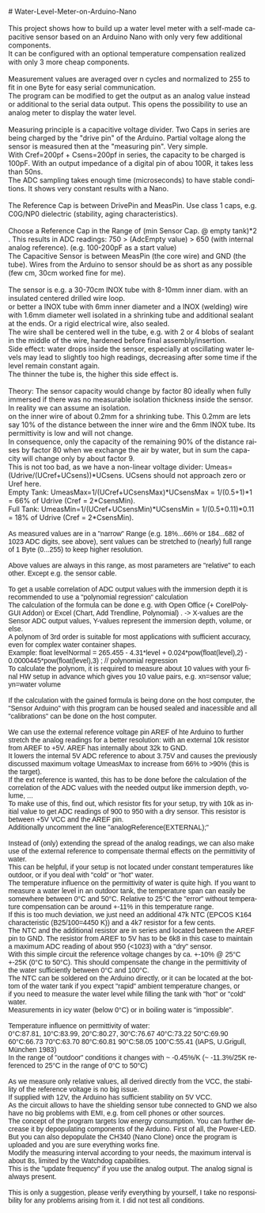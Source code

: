<!DOCTYPE HTML PUBLIC "-//W3C//DTD HTML 4.0 Transitional//EN">
<HTML>
<HEAD>
	<META HTTP-EQUIV="CONTENT-TYPE" CONTENT="text/html; charset=windows-1252">
	<STYLE TYPE="text/css">
	<!--
		@page { margin: 2cm }
		P { margin-bottom: 0.21cm }
		A:link { so-language: zxx }
	-->
	</STYLE>
</HEAD>
<BODY LANG="de-DE" DIR="LTR">
<P STYLE="margin-bottom: 0cm">#
Water-Level-Meter-on-Arduino-Nano<BR><BR>This project shows how to
build up a water level meter with a self-made capacitive sensor based
on an Arduino Nano with only very few additional components.<BR>It
can be configured with an optional temperature compensation realized
with only 3 more cheap components.<BR><BR>Measurement values are
averaged over n cycles and normalized to 255 to fit in one Byte for
easy serial communication.<BR>The program can be modified to get the
output as an analog value instead or additional to the serial data
output. This opens the possibility to use an analog meter to display
the water level.<BR> <BR>Measuring principle is a capacitive voltage
divider. Two Caps in series are being charged by the &quot;drive pin&quot;
of the Arduino. Partial voltage along the sensor is measured then at
the &quot;measuring pin&quot;. Very simple.<BR>With Cref=200pf +
Csens=200pf in series, the capacity to be charged is 100pF. With an
output impedance of a digital pin of abou 100R, it takes less than
50ns.<BR>The ADC sampling takes enough time (microseconds) to have
stable conditions. It shows very constant results with a Nano.<BR><BR>The
Reference Cap is between DrivePin and MeasPin. Use class 1 caps, e.g.
C0G/NP0 dielectric (stability, aging characteristics).<BR><BR>Choose
a Reference Cap in the Range of (min Sensor Cap. @ empty tank)*2 .
This results in ADC readings:   750 &gt; (AdcEmpty value) &gt; 650
(with internal analog reference). (e.g. 100-200pF as a start
value)<BR>The Capacitive Sensor is between MeasPin (the core wire)
and GND (the tube). Wires from the Arduino to sensor should be as
short as any possible (few cm, 30cm worked fine for me).<BR> <BR>The
sensor is e.g. a 30-70cm INOX tube with 8-10mm inner diam. with an
insulated centered drilled wire loop.<BR>or better a INOX tube with
6mm inner diameter and a INOX (welding) wire with 1.6mm diameter well
isolated in a shrinking tube and additional sealant at the ends. Or a
rigid electrical wire, also sealed.<BR>The wire shall be centered
well in the tube, e.g. with 2 or 4 blobs of sealant in the middle of
the wire, hardened before final assembly/insertion.<BR>Side effect:
water drops inside the sensor, especially at oscillating water levels
may lead to slightly too high readings, decreasing after some time if
the level remain constant again.<BR>The thinner the tube is, the
higher this side effect is.<BR><BR>Theory: The sensor capacity would
change by factor 80 ideally when fully immersed if there was no
measurable isolation thickness inside the sensor. In reality we can
assume an isolation.<BR>on the inner wire of about 0.2mm for a
shrinking tube. This 0.2mm are lets say 10% of the distance between
the inner wire and the 6mm INOX tube. Its permittivity is low and
will not change.<BR>In consequence, only the capacity of the
remaining 90% of the distance raises by factor 80 when we exchange
the air by water, but in sum the capacity will change only by about
factor 9.<BR>This is not too bad, as we have a non-linear voltage
divider: Umeas=(Udrive/(UCref+UCsens))*UCsens. UCsens should not
approach zero or Uref here.<BR>Empty Tank:
UmeasMax=1/(UCref+UCsensMax)*UCsensMax = 1/(0.5+1)*1 = 66% of Udrive
(Cref = 2*CsensMin).<BR>Full Tank:
UmeasMin=1/(UCref+UCsensMin)*UCsensMin = 1/(0.5+0.11)*0.11 = 18% of
Udrive (Cref = 2*CsensMin).<BR><FONT FACE="Verdana, sans-serif"><BR>As
measured values are in a &quot;narrow&quot; Range (e.g. 18%...66% or
184...682 of 1023 ADC digits, see above), sent values can be
stretched to (nearly) full range of 1 Byte (0...255) to keep higher
resolution.<BR><BR>Above values are always in this range, as most
parameters are &quot;relative&quot; to each other. Except e.g. the
sensor cable.<BR><BR>To get a usable correlation of ADC output values
with the immersion depth it is recommended to use a &quot;polynomial
regression&quot; calculation<BR>The calculation of the formula can be
done e.g. with Open Office (+ CorelPolyGUI Addon) or Excel (Chart,
Add Trendline, Polynomial) . -&gt; X-values are the Sensor ADC output
values, Y-values represent the immersion depth, volume, or else.<BR>A
polynom of 3rd order is suitable for most applications with
sufficient accuracy, even for complex water container
shapes.<BR>Example: float levelNormal = 265.455 - 4.31*level +
0.024*pow(float(level),2) - 0.0000445*pow(float(level),3) ;  //
polynomial regression<BR>To calculate the polynom, it is required to
measure about 10 values with your final HW setup in advance which
gives you 10 value pairs, e.g. xn=sensor value; yn=water volume<BR><BR>If
the calculation with the gained formula is being done on the host
computer, the &quot;Sensor Arduino&quot; with this program can be
housed sealed and inacessible and all<BR>&quot;calibrations&quot; can
be done on the host computer.<BR><BR>We can use the external
reference voltage pin AREF of hte Arduino to further stretch the
analog readings for a better resolution: with an external 10k
resistor from AREF to +5V. AREF has internally about 32k to GND.<BR>It
lowers the internal 5V ADC reference to about 3.75V and causes the
previously discussed maximum voltage UmeasMax to increase from 66% to
&gt;90% (this is the target).<BR>If the ext reference is wanted, this
has to be done before the calculation of the correlation of the ADC
values with the needed output like immersion depth, volume, ...<BR>To
make use of this, find out, which resistor fits for your setup, try
with 10k as initial value to get ADC readings of 900 to 950 with a
dry sensor. This resistor is between +5V VCC and the AREF
pin.<BR>Additionally uncomment the line
&quot;analogReference(EXTERNAL);&quot;<BR><BR>Instead of (only)
extending the spread of the analog readings, we can also make use of
the external reference to compensate thermal effects on the
permittivity of water.<BR>This can be helpful, if your setup is not
located under constant temperatures like outdoor, or if you deal with
&quot;cold&quot; or &quot;hot&quot; water.<BR>The temperature
influence on the permittivity of water is quite high. If you want to
measure a water level in an outdoor tank, the temperature span can
easily be<BR>somewhere between 0&deg;C and 50&deg;C. Relative to 25&deg;C
the &quot;error&quot; without temperature compensation can be around
+-11% in this temperature range.<BR>If this is too much deviation, we
just need an additional 47k NTC (EPCOS K164 characteristic
(B25/100=4450 K)) and a 4k7 resistor for a few cents.<BR>The NTC and
the additional resistor are in series and located between the AREF
pin to GND. The resistor from AREF to 5V has to be 6k8 in this case
to maintain a maximum ADC reading of about 950 (&lt;1023) with a
&quot;dry&quot; sensor.<BR>With this simple circuit the reference
voltage changes by ca. +-10% @ 25&deg;C +-25K (0&deg;C to 50&deg;C).
This should compensate the change in the permittivity of the water
sufficiently between 0&deg;C and 100&deg;C.<BR>The NTC can be
soldered on the Arduino directly, or it can be located at the bottom
of the water tank if you expect &quot;rapid&quot; ambient temperature
changes, or<BR>if you need to measure the water level while filling
the tank with &quot;hot&quot; or &quot;cold&quot; water.<BR>Measurements
in icy water (below 0&deg;C) or in boiling water is
&quot;impossible&quot;.<BR><BR>Temperature influence on permittivity
of water: <BR>0&deg;C:87.81, 10&deg;C:83.99, 20&deg;C:80.27,
30&deg;C:76.67 40&deg;C:73.22 50&deg;C:69.90 60&deg;C:66.73
70&deg;C:63.70 80&deg;C:60.81 90&deg;C:58.05 100&deg;C:55.41 (IAPS,
U.Grigull, M&uuml;nchen 1983)<BR>In the range of &quot;outdoor&quot;
conditions it changes with ~ -0.45%/K (~ -11.3%/25K referenced to
25&deg;C in the range of 0&deg;C to 50&deg;C)<BR><BR>As we measure
only relative values, all derived directly from the VCC, the
stability of the reference voltage is no big issue.<BR>If supplied
with 12V, the Arduino has sufficient stability on 5V VCC.<BR>As the
circuit allows to have the shielding sensor tube connected to GND we
also have no big problems with EMI, e.g. from cell phones or other
sources.<BR>The concept of the program targets low energy
consumption. You can further decrease it by depopulating components
of the Arduino. First of all, the Power-LED.<BR>But you can also
depopulate the CH340 (Nano Clone) once the program is uploaded and
you are sure everything works fine.<BR>Modify the measuring interval
according to your needs, the maximum interval is about 8s, limited by
the Watchdog capabilities.<BR>This is the &quot;update frequency&quot;
if you use the analog output. The analog signal is always
present.<BR><BR>This is only a suggestion, please verify everything
by yourself, I take no responsibility for any problems arising from
it. I did not test all conditions.</FONT></P>
</BODY>
</HTML>
